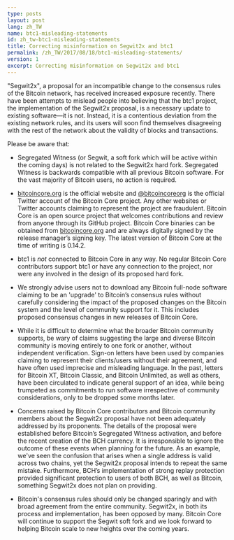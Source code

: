 ```yaml
---
type: posts
layout: post
lang: zh_TW
name: btc1-misleading-statements
id: zh_tw-btc1-misleading-statements
title: Correcting misinformation on Segwit2x and btc1
permalink: /zh_TW/2017/08/18/btc1-misleading-statements/
version: 1
excerpt: Correcting misinformation on Segwit2x and btc1
---
```


"Segwit2x", a proposal for an incompatible change to the consensus rules of the Bitcoin network, has received increased exposure recently. There have been attempts to mislead people into believing that the btc1 project, the implementation of the Segwit2x proposal, is a necessary update to existing software—it is not. Instead, it is a contentious deviation from the existing network rules, and its users will soon find themselves disagreeing with the rest of the network about the validity of blocks and transactions.

Please be aware that:

  * Segregated Witness (or Segwit, a soft fork which will be active within the coming days) is not related to the Segwit2x hard fork. Segregated Witness is backwards compatible with all previous Bitcoin software. For the vast majority of Bitcoin users, no action is required.

  * [bitcoincore.org](https://bitcoincore.org) is the official website and [@bitcoincoreorg](https://twitter.com/bitcoincoreorg) is the official Twitter account of the Bitcoin Core project. Any other websites or Twitter accounts claiming to represent the project are fraudulent. Bitcoin Core is an open source project that welcomes contributions and review from anyone through its GitHub project. Bitcoin Core binaries can be obtained from [bitcoincore.org](/en/download) and are always digitally signed by the release manager’s signing key. The latest version of Bitcoin Core at the time of writing is 0.14.2.

  * btc1 is *not* connected to Bitcoin Core in any way. No regular Bitcoin Core contributors support btc1 or have any connection to the project, nor were any involved in the design of its proposed hard fork.

  * We strongly advise users not to download any Bitcoin full-node software claiming to be an 'upgrade' to Bitcoin’s consensus rules without carefully considering the impact of the proposed changes on the Bitcoin system and the level of community support for it. This includes proposed consensus changes in new releases of Bitcoin Core.

  * While it is difficult to determine what the broader Bitcoin community supports, be wary of claims suggesting the large and diverse Bitcoin community is moving entirely to one fork or another, without independent verification. Sign-on letters have been used by companies claiming to represent their clients/users without their agreement, and have often used imprecise and misleading language. In the past, letters for Bitcoin XT, Bitcoin Classic, and Bitcoin Unlimited, as well as others, have been circulated to indicate general support of an idea, while being trumpeted as commitments to run software irrespective of community considerations, only to be dropped some months later.

  * Concerns raised by Bitcoin Core contributors and Bitcoin community members about the Segwit2x proposal have not been adequately addressed by its proponents. The details of the proposal were established before Bitcoin’s Segregated Witness activation, and before the recent creation of the BCH currency. It is irresponsible to ignore the outcome of these events when planning for the future. As an example, we've seen the confusion that arises when a single address is valid across two chains, yet the Segwit2x proposal intends to repeat the same mistake. Furthermore, BCH’s implementation of strong replay protection provided significant protection to users of both BCH, as well as Bitcoin, something Segwit2x does not plan on providing.

  * Bitcoin's consensus rules should only be changed sparingly and with broad agreement from the entire community. Segwit2x, in both its process and implementation, has been opposed by many. Bitcoin Core will continue to support the Segwit soft fork and we look forward to helping Bitcoin scale to new heights over the coming years.
